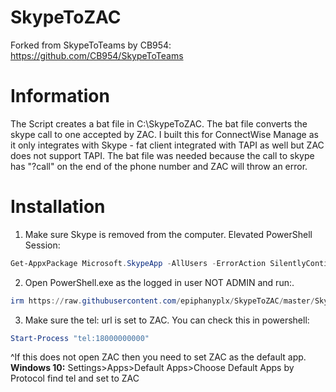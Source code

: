 # SkypeToZAC
Forked from SkypeToTeams by CB954: https://github.com/CB954/SkypeToTeams

# Information
The Script creates a bat file in C:\SkypeToZAC. The bat file converts the skype call to one accepted by ZAC. I built this for ConnectWise Manage as it only integrates with Skype - fat client integrated with TAPI as well but ZAC does not support TAPI. The bat file was needed because the call to skype has "?call" on the end of the phone number and ZAC will throw an error.

# Installation
1. Make sure Skype is removed from the computer. Elevated PowerShell Session:
 ```powershell
Get-AppxPackage Microsoft.SkypeApp -AllUsers -ErrorAction SilentlyContinue -WarningAction SilentlyContinue | Remove-AppPackage -AllUsers -ErrorAction SilentlyContinue -WarningAction SilentlyContinue
```
2. Open PowerShell.exe as the logged in user NOT ADMIN and run:.
```powershell
irm https://raw.githubusercontent.com/epiphanyplx/SkypeToZAC/master/SkypeToZAC.ps1 | iex
```
3. Make sure the tel: url is set to ZAC. You can check this in powershell: 
```powershell
Start-Process "tel:18000000000"
``` 
^If this does not open ZAC then you need to set ZAC as the default app. 
<br>**Windows 10:** Settings>Apps>Default Apps>Choose Default Apps by Protocol find tel and set to ZAC
